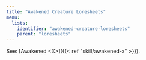 ```yaml
---
title: "Awakened Creature Loresheets"
menu:
  lists:
    identifier: "awakened-creature-loresheets"
    parent: "loresheets"
---
```


See: [Awakened \<X>]({{< ref "skill/awakened-x" >}}).
